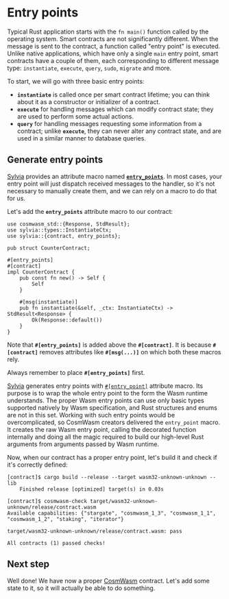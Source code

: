 # Entry points

Typical Rust application starts with the `fn main()` function called by the operating system.
Smart contracts are not significantly different. When the message is sent to the contract, a
function called "entry point" is executed. Unlike native applications, which have only a single
`main` entry point, smart contracts have a couple of them, each corresponding to different
message type: `instantiate`, `execute`, `query`, `sudo`, `migrate` and more.

To start, we will go with three basic entry points:

- **`instantiate`** is called once per smart contract lifetime; you can think about it as
  a constructor or initializer of a contract.
- **`execute`** for handling messages which can modify contract state; they are used to
  perform some actual actions.
- **`query`** for handling messages requesting some information from a contract; unlike **`execute`**,
  they can never alter any contract state, and are used in a similar manner to database queries.

## Generate entry points

[Sylvia](https://github.com/CosmWasm/sylvia) provides an attribute macro named
**[`entry_points`](https://docs.rs/sylvia/0.7.0/sylvia/attr.entry_points.html)**.
In most cases, your entry point will just dispatch received messages to the handler,
so it's not necessary to manually create them, and we can rely on a macro to do that for us.

Let's add the **`entry_points`** attribute macro to our contract:

```rust,noplayground
use cosmwasm_std::{Response, StdResult};
use sylvia::types::InstantiateCtx;
use sylvia::{contract, entry_points};

pub struct CounterContract;

#[entry_points]
#[contract]
impl CounterContract {
    pub const fn new() -> Self {
        Self
    }

    #[msg(instantiate)]
    pub fn instantiate(&self, _ctx: InstantiateCtx) -> StdResult<Response> {
        Ok(Response::default())
    }
}
```

Note that **`#[entry_points]`** is added above the **`#[contract]`**.
It is because **`#[contract]`** removes attributes like **`#[msg(...)]`** on which both these macros rely.

Always remember to place **`#[entry_points]`** first.

[Sylvia](https://github.com/CosmWasm/sylvia) generates entry points with [`#[entry_point]`](https://docs.rs/cosmwasm-std/1.3.1/cosmwasm_std/attr.entry_point.html)
attribute macro. Its purpose is to wrap the whole entry point to the form the Wasm runtime understands. 
The proper Wasm entry points can use only basic types supported natively by Wasm specification, and 
Rust structures and enums are not in this set. Working with such entry points would be 
overcomplicated, so CosmWasm creators delivered the `entry_point` macro. It creates the raw Wasm 
entry point, calling the decorated function internally and doing all the magic required to build our 
high-level Rust arguments from arguments passed by Wasm runtime.

Now, when our contract has a proper entry point, let's build it and check if it's correctly defined:

```shell
[contract]$ cargo build --release --target wasm32-unknown-unknown --lib
    Finished release [optimized] target(s) in 0.03s

[contract]$ cosmwasm-check target/wasm32-unknown-unknown/release/contract.wasm
Available capabilities: {"stargate", "cosmwasm_1_3", "cosmwasm_1_1", "cosmwasm_1_2", "staking", "iterator"}

target/wasm32-unknown-unknown/release/contract.wasm: pass

All contracts (1) passed checks!
```

## Next step

Well done! We have now a proper [CosmWasm](https://github.com/CosmWasm) contract.
Let's add some state to it, so it will actually be able to do something.
